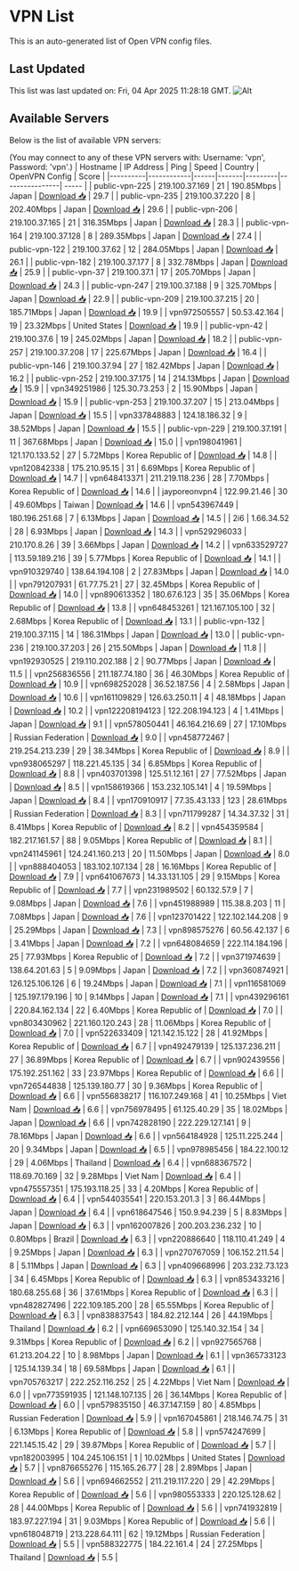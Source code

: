 # VPN List

This is an auto-generated list of Open VPN config files.

## Last Updated

This list was last updated on: Fri, 04 Apr 2025 11:28:18 GMT.
![Alt](https://repobeats.axiom.co/api/embed/186b98318ef1479477931607c1ad7d823f12451f.svg "Repobeats analytics image")

## Available Servers

Below is the list of available VPN servers:

(You may connect to any of these VPN servers with: Username: 'vpn', Password: 'vpn'.)
| Hostname | IP Address | Ping | Speed | Country | OpenVPN Config | Score |
|----------|------------|------|-------|---------|----------------| ----- |
| public-vpn-225 | 219.100.37.169 | 21 | 190.85Mbps | Japan | [Download 📥](./configs/server_0_JP.ovpn) | 29.7 |
| public-vpn-235 | 219.100.37.220 | 8 | 202.40Mbps | Japan | [Download 📥](./configs/server_1_JP.ovpn) | 29.6 |
| public-vpn-206 | 219.100.37.165 | 21 | 316.35Mbps | Japan | [Download 📥](./configs/server_2_JP.ovpn) | 28.3 |
| public-vpn-164 | 219.100.37.128 | 8 | 289.35Mbps | Japan | [Download 📥](./configs/server_3_JP.ovpn) | 27.4 |
| public-vpn-122 | 219.100.37.62 | 12 | 284.05Mbps | Japan | [Download 📥](./configs/server_4_JP.ovpn) | 26.1 |
| public-vpn-182 | 219.100.37.177 | 8 | 332.78Mbps | Japan | [Download 📥](./configs/server_5_JP.ovpn) | 25.9 |
| public-vpn-37 | 219.100.37.1 | 17 | 205.70Mbps | Japan | [Download 📥](./configs/server_6_JP.ovpn) | 24.3 |
| public-vpn-247 | 219.100.37.188 | 9 | 325.70Mbps | Japan | [Download 📥](./configs/server_7_JP.ovpn) | 22.9 |
| public-vpn-209 | 219.100.37.215 | 20 | 185.71Mbps | Japan | [Download 📥](./configs/server_8_JP.ovpn) | 19.9 |
| vpn972505557 | 50.53.42.164 | 19 | 23.32Mbps | United States | [Download 📥](./configs/server_9_US.ovpn) | 19.9 |
| public-vpn-42 | 219.100.37.6 | 19 | 245.02Mbps | Japan | [Download 📥](./configs/server_10_JP.ovpn) | 18.2 |
| public-vpn-257 | 219.100.37.208 | 17 | 225.67Mbps | Japan | [Download 📥](./configs/server_11_JP.ovpn) | 16.4 |
| public-vpn-146 | 219.100.37.94 | 27 | 182.42Mbps | Japan | [Download 📥](./configs/server_12_JP.ovpn) | 16.2 |
| public-vpn-252 | 219.100.37.175 | 14 | 214.13Mbps | Japan | [Download 📥](./configs/server_13_JP.ovpn) | 15.9 |
| vpn349251986 | 125.30.73.253 | 2 | 15.90Mbps | Japan | [Download 📥](./configs/server_14_JP.ovpn) | 15.9 |
| public-vpn-253 | 219.100.37.207 | 15 | 213.04Mbps | Japan | [Download 📥](./configs/server_15_JP.ovpn) | 15.5 |
| vpn337848883 | 124.18.186.32 | 9 | 38.52Mbps | Japan | [Download 📥](./configs/server_16_JP.ovpn) | 15.5 |
| public-vpn-229 | 219.100.37.191 | 11 | 367.68Mbps | Japan | [Download 📥](./configs/server_17_JP.ovpn) | 15.0 |
| vpn198041961 | 121.170.133.52 | 27 | 5.72Mbps | Korea Republic of | [Download 📥](./configs/server_18_KR.ovpn) | 14.8 |
| vpn120842338 | 175.210.95.15 | 31 | 6.69Mbps | Korea Republic of | [Download 📥](./configs/server_19_KR.ovpn) | 14.7 |
| vpn648413371 | 211.219.118.236 | 28 | 7.70Mbps | Korea Republic of | [Download 📥](./configs/server_20_KR.ovpn) | 14.6 |
| jayporeonvpn4 | 122.99.21.46 | 30 | 49.60Mbps | Taiwan | [Download 📥](./configs/server_21_TW.ovpn) | 14.6 |
| vpn543967449 | 180.196.251.68 | 7 | 6.13Mbps | Japan | [Download 📥](./configs/server_22_JP.ovpn) | 14.5 |
| 2i6 | 1.66.34.52 | 28 | 6.93Mbps | Japan | [Download 📥](./configs/server_23_JP.ovpn) | 14.3 |
| vpn529296033 | 210.170.8.26 | 39 | 3.66Mbps | Japan | [Download 📥](./configs/server_24_JP.ovpn) | 14.2 |
| vpn633529727 | 113.59.189.216 | 39 | 5.77Mbps | Korea Republic of | [Download 📥](./configs/server_25_KR.ovpn) | 14.1 |
| vpn910329740 | 138.64.194.108 | 2 | 27.83Mbps | Japan | [Download 📥](./configs/server_26_JP.ovpn) | 14.0 |
| vpn791207931 | 61.77.75.21 | 27 | 32.45Mbps | Korea Republic of | [Download 📥](./configs/server_27_KR.ovpn) | 14.0 |
| vpn890613352 | 180.67.6.123 | 35 | 35.06Mbps | Korea Republic of | [Download 📥](./configs/server_28_KR.ovpn) | 13.8 |
| vpn648453261 | 121.167.105.100 | 32 | 2.68Mbps | Korea Republic of | [Download 📥](./configs/server_29_KR.ovpn) | 13.1 |
| public-vpn-132 | 219.100.37.115 | 14 | 186.31Mbps | Japan | [Download 📥](./configs/server_30_JP.ovpn) | 13.0 |
| public-vpn-236 | 219.100.37.203 | 26 | 215.50Mbps | Japan | [Download 📥](./configs/server_31_JP.ovpn) | 11.8 |
| vpn192930525 | 219.110.202.188 | 2 | 90.77Mbps | Japan | [Download 📥](./configs/server_32_JP.ovpn) | 11.5 |
| vpn256836556 | 211.187.74.180 | 36 | 46.30Mbps | Korea Republic of | [Download 📥](./configs/server_33_KR.ovpn) | 10.9 |
| vpn698252028 | 36.52.187.56 | 4 | 2.58Mbps | Japan | [Download 📥](./configs/server_34_JP.ovpn) | 10.6 |
| vpn161109829 | 126.63.250.11 | 4 | 48.18Mbps | Japan | [Download 📥](./configs/server_35_JP.ovpn) | 10.2 |
| vpn122208194123 | 122.208.194.123 | 4 | 1.41Mbps | Japan | [Download 📥](./configs/server_36_JP.ovpn) | 9.1 |
| vpn578050441 | 46.164.216.69 | 27 | 17.10Mbps | Russian Federation | [Download 📥](./configs/server_37_RU.ovpn) | 9.0 |
| vpn458772467 | 219.254.213.239 | 29 | 38.34Mbps | Korea Republic of | [Download 📥](./configs/server_38_KR.ovpn) | 8.9 |
| vpn938065297 | 118.221.45.135 | 34 | 6.85Mbps | Korea Republic of | [Download 📥](./configs/server_39_KR.ovpn) | 8.8 |
| vpn403701398 | 125.51.12.161 | 27 | 77.52Mbps | Japan | [Download 📥](./configs/server_40_JP.ovpn) | 8.5 |
| vpn158619366 | 153.232.105.141 | 4 | 19.59Mbps | Japan | [Download 📥](./configs/server_41_JP.ovpn) | 8.4 |
| vpn170910917 | 77.35.43.133 | 123 | 28.61Mbps | Russian Federation | [Download 📥](./configs/server_42_RU.ovpn) | 8.3 |
| vpn711799287 | 14.34.37.32 | 31 | 8.41Mbps | Korea Republic of | [Download 📥](./configs/server_43_KR.ovpn) | 8.2 |
| vpn454359584 | 182.217.161.57 | 88 | 9.05Mbps | Korea Republic of | [Download 📥](./configs/server_44_KR.ovpn) | 8.1 |
| vpn241145961 | 124.241.160.213 | 20 | 11.50Mbps | Japan | [Download 📥](./configs/server_45_JP.ovpn) | 8.0 |
| vpn888404053 | 183.102.107.134 | 28 | 16.16Mbps | Korea Republic of | [Download 📥](./configs/server_46_KR.ovpn) | 7.9 |
| vpn641067673 | 14.33.131.105 | 29 | 9.15Mbps | Korea Republic of | [Download 📥](./configs/server_47_KR.ovpn) | 7.7 |
| vpn231989502 | 60.132.57.9 | 7 | 9.08Mbps | Japan | [Download 📥](./configs/server_48_JP.ovpn) | 7.6 |
| vpn451988989 | 115.38.8.203 | 11 | 7.08Mbps | Japan | [Download 📥](./configs/server_49_JP.ovpn) | 7.6 |
| vpn123701422 | 122.102.144.208 | 9 | 25.29Mbps | Japan | [Download 📥](./configs/server_50_JP.ovpn) | 7.3 |
| vpn898575276 | 60.56.42.137 | 6 | 3.41Mbps | Japan | [Download 📥](./configs/server_51_JP.ovpn) | 7.2 |
| vpn648084659 | 222.114.184.196 | 25 | 77.93Mbps | Korea Republic of | [Download 📥](./configs/server_52_KR.ovpn) | 7.2 |
| vpn371974639 | 138.64.201.63 | 5 | 9.09Mbps | Japan | [Download 📥](./configs/server_53_JP.ovpn) | 7.2 |
| vpn360874921 | 126.125.106.126 | 6 | 19.24Mbps | Japan | [Download 📥](./configs/server_54_JP.ovpn) | 7.1 |
| vpn116581069 | 125.197.179.196 | 10 | 9.14Mbps | Japan | [Download 📥](./configs/server_55_JP.ovpn) | 7.1 |
| vpn439296161 | 220.84.162.134 | 22 | 6.40Mbps | Korea Republic of | [Download 📥](./configs/server_56_KR.ovpn) | 7.0 |
| vpn803430962 | 221.160.120.243 | 28 | 11.06Mbps | Korea Republic of | [Download 📥](./configs/server_57_KR.ovpn) | 7.0 |
| vpn522633409 | 121.142.15.122 | 28 | 41.92Mbps | Korea Republic of | [Download 📥](./configs/server_58_KR.ovpn) | 6.7 |
| vpn492479139 | 125.137.236.211 | 27 | 36.89Mbps | Korea Republic of | [Download 📥](./configs/server_59_KR.ovpn) | 6.7 |
| vpn902439556 | 175.192.251.162 | 33 | 23.97Mbps | Korea Republic of | [Download 📥](./configs/server_60_KR.ovpn) | 6.6 |
| vpn726544838 | 125.139.180.77 | 30 | 9.36Mbps | Korea Republic of | [Download 📥](./configs/server_61_KR.ovpn) | 6.6 |
| vpn556838217 | 116.107.249.168 | 41 | 10.25Mbps | Viet Nam | [Download 📥](./configs/server_62_VN.ovpn) | 6.6 |
| vpn756978495 | 61.125.40.29 | 35 | 18.02Mbps | Japan | [Download 📥](./configs/server_63_JP.ovpn) | 6.6 |
| vpn742828190 | 222.229.127.141 | 9 | 78.16Mbps | Japan | [Download 📥](./configs/server_64_JP.ovpn) | 6.6 |
| vpn564184928 | 125.11.225.244 | 20 | 9.34Mbps | Japan | [Download 📥](./configs/server_65_JP.ovpn) | 6.5 |
| vpn978985456 | 184.22.100.12 | 29 | 4.06Mbps | Thailand | [Download 📥](./configs/server_66_TH.ovpn) | 6.4 |
| vpn688367572 | 118.69.70.169 | 32 | 9.28Mbps | Viet Nam | [Download 📥](./configs/server_67_VN.ovpn) | 6.4 |
| vpn475557351 | 175.193.118.25 | 33 | 4.20Mbps | Korea Republic of | [Download 📥](./configs/server_68_KR.ovpn) | 6.4 |
| vpn544035541 | 220.153.201.3 | 3 | 86.44Mbps | Japan | [Download 📥](./configs/server_69_JP.ovpn) | 6.4 |
| vpn618647546 | 150.9.94.239 | 5 | 8.83Mbps | Japan | [Download 📥](./configs/server_70_JP.ovpn) | 6.3 |
| vpn162007826 | 200.203.236.232 | 10 | 0.80Mbps | Brazil | [Download 📥](./configs/server_71_BR.ovpn) | 6.3 |
| vpn220886640 | 118.110.41.249 | 4 | 9.25Mbps | Japan | [Download 📥](./configs/server_72_JP.ovpn) | 6.3 |
| vpn270767059 | 106.152.211.54 | 8 | 5.11Mbps | Japan | [Download 📥](./configs/server_73_JP.ovpn) | 6.3 |
| vpn409668996 | 203.232.73.123 | 34 | 6.45Mbps | Korea Republic of | [Download 📥](./configs/server_74_KR.ovpn) | 6.3 |
| vpn853433216 | 180.68.255.68 | 36 | 37.61Mbps | Korea Republic of | [Download 📥](./configs/server_75_KR.ovpn) | 6.3 |
| vpn482827496 | 222.109.185.200 | 28 | 65.55Mbps | Korea Republic of | [Download 📥](./configs/server_76_KR.ovpn) | 6.3 |
| vpn838837543 | 184.82.212.144 | 26 | 44.19Mbps | Thailand | [Download 📥](./configs/server_77_TH.ovpn) | 6.2 |
| vpn669653090 | 125.140.32.154 | 34 | 9.31Mbps | Korea Republic of | [Download 📥](./configs/server_78_KR.ovpn) | 6.2 |
| vpn927565768 | 61.213.204.22 | 10 | 8.98Mbps | Japan | [Download 📥](./configs/server_79_JP.ovpn) | 6.1 |
| vpn365733123 | 125.14.139.34 | 18 | 69.58Mbps | Japan | [Download 📥](./configs/server_80_JP.ovpn) | 6.1 |
| vpn705763217 | 222.252.116.252 | 25 | 4.22Mbps | Viet Nam | [Download 📥](./configs/server_81_VN.ovpn) | 6.0 |
| vpn773591935 | 121.148.107.135 | 26 | 36.14Mbps | Korea Republic of | [Download 📥](./configs/server_82_KR.ovpn) | 6.0 |
| vpn579835150 | 46.37.147.159 | 80 | 4.85Mbps | Russian Federation | [Download 📥](./configs/server_83_RU.ovpn) | 5.9 |
| vpn167045861 | 218.146.74.75 | 31 | 6.13Mbps | Korea Republic of | [Download 📥](./configs/server_84_KR.ovpn) | 5.8 |
| vpn574247699 | 221.145.15.42 | 29 | 39.87Mbps | Korea Republic of | [Download 📥](./configs/server_85_KR.ovpn) | 5.7 |
| vpn182003995 | 104.245.106.151 | 1 | 10.02Mbps | United States | [Download 📥](./configs/server_86_US.ovpn) | 5.7 |
| vpn876655276 | 115.165.26.77 | 28 | 2.89Mbps | Japan | [Download 📥](./configs/server_87_JP.ovpn) | 5.6 |
| vpn694662552 | 211.219.117.220 | 29 | 42.29Mbps | Korea Republic of | [Download 📥](./configs/server_88_KR.ovpn) | 5.6 |
| vpn980553333 | 220.125.128.62 | 28 | 44.00Mbps | Korea Republic of | [Download 📥](./configs/server_89_KR.ovpn) | 5.6 |
| vpn741932819 | 183.97.227.194 | 31 | 9.03Mbps | Korea Republic of | [Download 📥](./configs/server_90_KR.ovpn) | 5.6 |
| vpn618048719 | 213.228.64.111 | 62 | 19.12Mbps | Russian Federation | [Download 📥](./configs/server_91_RU.ovpn) | 5.5 |
| vpn588322775 | 184.22.161.4 | 24 | 27.25Mbps | Thailand | [Download 📥](./configs/server_92_TH.ovpn) | 5.5 |
